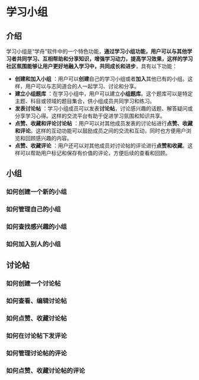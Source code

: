 # 学习小组

## 介绍

学习小组是“学舟”软件中的一个特色功能，**通过学习小组功能，用户可以与其他学习者共同学习、互相帮助和分享知识，增强学习动力，提高学习效果，这样的学习社区氛围能够让用户更好地融入学习中，共同成长和进步**，具有以下功能：

* **创建和加入小组** ：用户可以**创建**自己的学习小组或者**加入**其他已有的小组。这样，用户可以与志同道合的人一起学习、讨论和分享。
* **建立小组题库** ：在学习小组中，用户可以建立**小组题库**。这个题库可以是特定主题、科目或领域的题目集合，供小组成员共同学习和练习。
* **发表讨论帖** ：学习小组成员可以发表**讨论帖**，讨论感兴趣的话题、解答疑问或分享学习心得。这样的交流平台有助于促进学习氛围和知识共享。
* **点赞、收藏和评论讨论帖** ：用户可以对其他成员发表的讨论帖进行**点赞、收藏和评论**。这样的互动功能可以鼓励成员之间的交流和互动，同时也方便用户浏览和回顾感兴趣的内容。
* **点赞、收藏评论** ：用户还可以对其他成员对讨论帖的评论进行**点赞和收藏**。这样可以帮助用户标记和保存有价值的评论，方便后续的查看和回顾。

## 小组

### 如何创建一个新的小组

### 如何管理自己的小组

### 如何查找感兴趣的小组

### 如何加入别人的小组

## 讨论帖

### 如何创建一个讨论帖

### 如何查看、编辑讨论帖

### 如何点赞、收藏讨论帖

### 如何在讨论帖下发评论

### 如何管理讨论帖的评论

### 如何点赞、收藏讨论帖的评论
